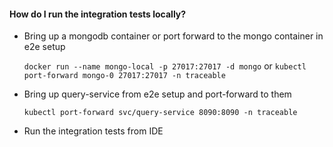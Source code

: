 <h4>How do I run the integration tests locally?</h4>

- Bring up a mongodb container or port forward to the mongo container in e2e setup

    `docker run --name mongo-local -p 27017:27017 -d mongo`
    or
    `kubectl port-forward mongo-0 27017:27017 -n traceable`
    
- Bring up query-service from e2e setup and port-forward to them
    
    `kubectl port-forward svc/query-service 8090:8090 -n traceable`
    
- Run the integration tests from IDE